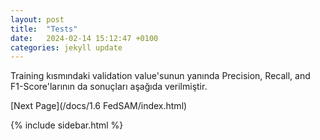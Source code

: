 ```yaml
---
layout: post
title:  "Tests"
date:   2024-02-14 15:12:47 +0100
categories: jekyll update
---
```


Training kısmındaki validation value'sunun yanında  Precision, Recall, and F1-Score'larının da sonuçları aşağıda verilmiştir.

[Next Page](/docs/1.6 FedSAM/index.html)

{% include sidebar.html %}
